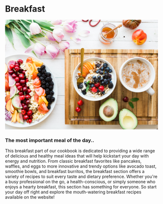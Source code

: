 # Breakfast
![breakfast](./img/breakfast.jpeg)

### The most important meal of the day..
This breakfast part of our cookbook is dedicated to providing a wide range of delicious and healthy meal ideas that will help kickstart your day with energy and nutrition. From classic breakfast favorites like pancakes, waffles, and eggs to more innovative and trendy options like avocado toast, smoothie bowls, and breakfast burritos, the breakfast section offers a variety of recipes to suit every taste and dietary preference. Whether you're a busy professional on the go, a health-conscious, or simply someone who enjoys a hearty breakfast, this section has something for everyone. So start your day off right and explore the mouth-watering breakfast recipes available on the website!